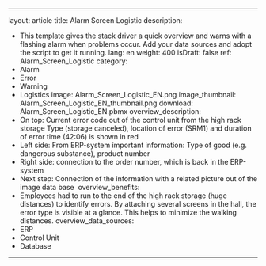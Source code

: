 
---
layout: article
title: Alarm Screen Logistic
description: 
  - This template gives the stack driver a quick overview and warns with a flashing alarm when problems occur. Add your data sources and adopt the script to get it running.
lang: en
weight: 400
isDraft: false
ref: Alarm_Screen_Logistic
category:
  - Alarm
  - Error
  - Warning
  - Logistics
image: Alarm_Screen_Logistic_EN.png
image_thumbnail: Alarm_Screen_Logistic_EN_thumbnail.png
download: Alarm_Screen_Logistic_EN.pbmx
overview_description:
  - On top&#58;	Current error code out of the control unit from the high rack storage ​Type (storage canceled), location of error (SRM1) and duration of error time (42:06) is shown in red ​
  - Left side&#58;	From ERP-system important information&#58; Type of good (e.g. dangerous substance), product number​
  - Right side&#58;	connection to the order number, which is back in the ERP-system ​
  - Next step&#58; Connection of the information with a related picture out of the image data base ​
overview_benefits:
  - Employees had to run to the end of the high rack storage (huge distances) to identify errors. By attaching several screens in the hall, the error type is visible at a glance. This helps to minimize the walking distances.​
overview_data_sources:
  - ERP
  - Control Unit
  - Database
---
